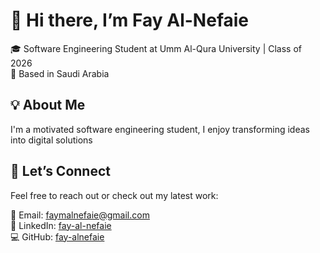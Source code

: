 # 👋 Hi there, I’m Fay Al-Nefaie

🎓 Software Engineering Student at Umm Al-Qura University | Class of 2026  
📍 Based in Saudi Arabia  


## 💡 About Me

I'm a motivated software engineering student, I enjoy transforming ideas into digital solutions 

## 🤝 Let’s Connect

Feel free to reach out or check out my latest work:

📧 Email: faymalnefaie@gmail.com  
🔗 LinkedIn: [fay-al-nefaie](https://www.linkedin.com/in/fay-al-nefaie-20688b365/)  
💻 GitHub: [fay-alnefaie](https://github.com/fay-alnefaie)


